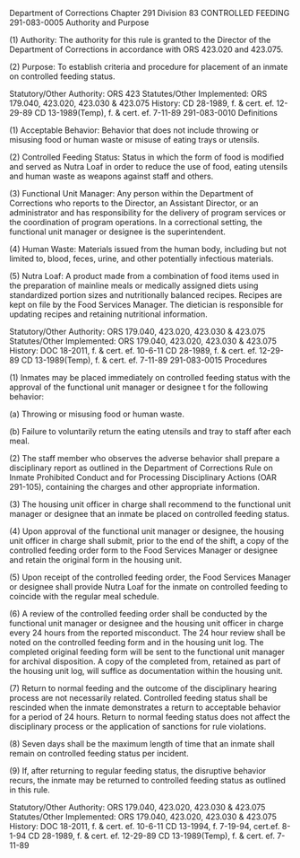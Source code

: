 Department of Corrections
Chapter 291
Division 83
CONTROLLED FEEDING
291-083-0005
Authority and Purpose

(1) Authority: The authority for this rule is granted to the Director of the Department of Corrections in accordance with ORS 423.020 and 423.075.

(2) Purpose: To establish criteria and procedure for placement of an inmate on controlled feeding status.

Statutory/Other Authority: ORS 423
Statutes/Other Implemented: ORS 179.040, 423.020, 423.030 & 423.075
History:
CD 28-1989, f. & cert. ef. 12-29-89
CD 13-1989(Temp), f. & cert. ef. 7-11-89
291-083-0010
Definitions

(1) Acceptable Behavior: Behavior that does not include throwing or misusing food or human waste or misuse of eating trays or utensils.

(2) Controlled Feeding Status: Status in which the form of food is modified and served as Nutra Loaf in order to reduce the use of food, eating utensils and human waste as weapons against staff and others.

(3) Functional Unit Manager: Any person within the Department of Corrections who reports to the Director, an Assistant Director, or an administrator and has responsibility for the delivery of program services or the coordination of program operations. In a correctional setting, the functional unit manager or designee is the superintendent.

(4) Human Waste: Materials issued from the human body, including but not limited to, blood, feces, urine, and other potentially infectious materials.

(5) Nutra Loaf: A product made from a combination of food items used in the preparation of mainline meals or medically assigned diets using standardized portion sizes and nutritionally balanced recipes. Recipes are kept on file by the Food Services Manager. The dietician is responsible for updating recipes and retaining nutritional information.

Statutory/Other Authority: ORS 179.040, 423.020, 423.030 & 423.075
Statutes/Other Implemented: ORS 179.040, 423.020, 423.030 & 423.075
History:
DOC 18-2011, f. & cert. ef. 10-6-11
CD 28-1989, f. & cert. ef. 12-29-89
CD 13-1989(Temp), f. & cert. ef. 7-11-89
291-083-0015
Procedures

(1) Inmates may be placed immediately on controlled feeding status with the approval of the functional unit manager or designee t for the following behavior:

(a) Throwing or misusing food or human waste.

(b) Failure to voluntarily return the eating utensils and tray to staff after each meal.

(2) The staff member who observes the adverse behavior shall prepare a disciplinary report as outlined in the Department of Corrections Rule on Inmate Prohibited Conduct and for Processing Disciplinary Actions (OAR 291-105), containing the charges and other appropriate information.

(3) The housing unit officer in charge shall recommend to the functional unit manager or designee that an inmate be placed on controlled feeding status.

(4) Upon approval of the functional unit manager or designee, the housing unit officer in charge shall submit, prior to the end of the shift, a copy of the controlled feeding order form to the Food Services Manager or designee and retain the original form in the housing unit.

(5) Upon receipt of the controlled feeding order, the Food Services Manager or designee shall provide Nutra Loaf for the inmate on controlled feeding to coincide with the regular meal schedule.

(6) A review of the controlled feeding order shall be conducted by the functional unit manager or designee and the housing unit officer in charge every 24 hours from the reported misconduct. The 24 hour review shall be noted on the controlled feeding form and in the housing unit log. The completed original feeding form will be sent to the functional unit manager for archival disposition. A copy of the completed from, retained as part of the housing unit log, will suffice as documentation within the housing unit.

(7) Return to normal feeding and the outcome of the disciplinary hearing process are not necessarily related. Controlled feeding status shall be rescinded when the inmate demonstrates a return to acceptable behavior for a period of 24 hours. Return to normal feeding status does not affect the disciplinary process or the application of sanctions for rule violations.

(8) Seven days shall be the maximum length of time that an inmate shall remain on controlled feeding status per incident.

(9) If, after returning to regular feeding status, the disruptive behavior recurs, the inmate may be returned to controlled feeding status as outlined in this rule.

Statutory/Other Authority: ORS 179.040, 423.020, 423.030 & 423.075
Statutes/Other Implemented: ORS 179.040, 423.020, 423.030 & 423.075
History:
DOC 18-2011, f. & cert. ef. 10-6-11
CD 13-1994, f. 7-19-94, cert.ef. 8-1-94
CD 28-1989, f. & cert. ef. 12-29-89
CD 13-1989(Temp), f. & cert. ef. 7-11-89
